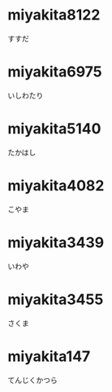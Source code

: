 # miyakita8122
すすだ

# miyakita6975
いしわたり

# miyakita5140
たかはし

# miyakita4082
こやま

# miyakita3439
いわや

# miyakita3455
さくま

# miyakita147
てんじくかつら